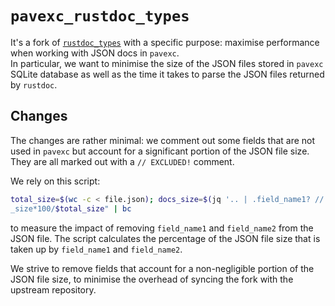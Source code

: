 # `pavexc_rustdoc_types`

It's a fork of [`rustdoc_types`](https://github.com/rust-lang/rustdoc-types) with a specific purpose: maximise performance
when working with JSON docs in `pavexc`.  
In particular, we want to minimise the size of the JSON files stored in `pavexc` SQLite database as well as the time it 
takes to parse the JSON files returned by `rustdoc`.

## Changes

The changes are rather minimal: we comment out some fields that are not used in `pavexc` but account for a significant
portion of the JSON file size. They are all marked out with a `// EXCLUDED!` comment.

We rely on this script:

```bash
total_size=$(wc -c < file.json); docs_size=$(jq '.. | .field_name1? // .field_name2? // empty' file.json | wc -c); echo "scale=2; $docs
_size*100/$total_size" | bc
```

to measure the impact of removing `field_name1` and `field_name2` from the JSON file. The script calculates the percentage
of the JSON file size that is taken up by `field_name1` and `field_name2`.

We strive to remove fields that account for a non-negligible portion of the JSON file size, to minimise the overhead of syncing
the fork with the upstream repository.
